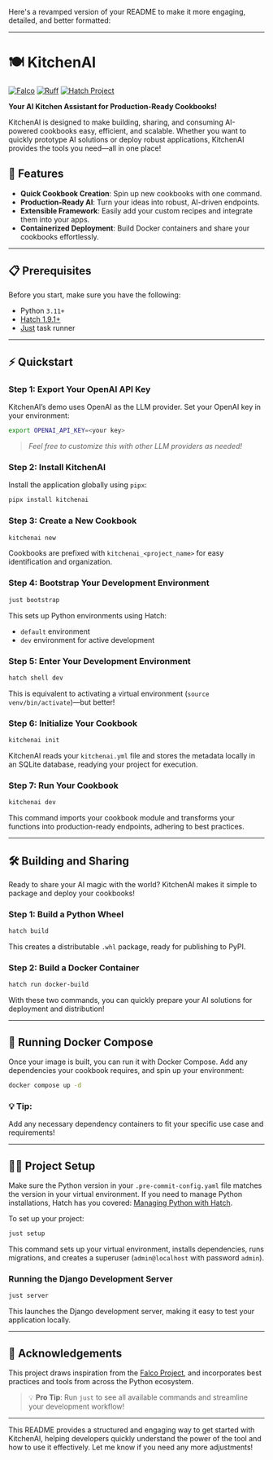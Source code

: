 Here's a revamped version of your README to make it more engaging, detailed, and better formatted:

---

# 🍽️ KitchenAI

[![Falco](https://img.shields.io/badge/built%20with-falco-success)](https://github.com/Tobi-De/falco)
[![Ruff](https://img.shields.io/endpoint?url=https://raw.githubusercontent.com/astral-sh/ruff/main/assets/badge/v2.json)](https://github.com/astral-sh/ruff)
[![Hatch Project](https://img.shields.io/badge/%F0%9F%A5%9A-Hatch-4051b5.svg)](https://github.com/pypa/hatch)

**Your AI Kitchen Assistant for Production-Ready Cookbooks!**

KitchenAI is designed to make building, sharing, and consuming AI-powered cookbooks easy, efficient, and scalable. Whether you want to quickly prototype AI solutions or deploy robust applications, KitchenAI provides the tools you need—all in one place!

## 🚀 Features
- **Quick Cookbook Creation**: Spin up new cookbooks with one command.
- **Production-Ready AI**: Turn your ideas into robust, AI-driven endpoints.
- **Extensible Framework**: Easily add your custom recipes and integrate them into your apps.
- **Containerized Deployment**: Build Docker containers and share your cookbooks effortlessly.

---

## 📋 Prerequisites

Before you start, make sure you have the following:

- Python `3.11+`
- [Hatch 1.9.1+](https://hatch.pypa.io/latest/)
- [Just](https://github.com/casey/just) task runner

---

## ⚡ Quickstart

### Step 1: Export Your OpenAI API Key

KitchenAI’s demo uses OpenAI as the LLM provider. Set your OpenAI key in your environment:

```bash
export OPENAI_API_KEY=<your key>
```

> _Feel free to customize this with other LLM providers as needed!_

### Step 2: Install KitchenAI

Install the application globally using `pipx`:

```bash
pipx install kitchenai
```

### Step 3: Create a New Cookbook

```bash
kitchenai new
```

Cookbooks are prefixed with `kitchenai_<project_name>` for easy identification and organization.

### Step 4: Bootstrap Your Development Environment

```bash
just bootstrap
```

This sets up Python environments using Hatch:
- `default` environment
- `dev` environment for active development

### Step 5: Enter Your Development Environment

```bash
hatch shell dev
```

This is equivalent to activating a virtual environment (`source venv/bin/activate`)—but better!

### Step 6: Initialize Your Cookbook

```bash
kitchenai init
```

KitchenAI reads your `kitchenai.yml` file and stores the metadata locally in an SQLite database, readying your project for execution.

### Step 7: Run Your Cookbook

```bash
kitchenai dev
```

This command imports your cookbook module and transforms your functions into production-ready endpoints, adhering to best practices.

---

## 🛠️ Building and Sharing

Ready to share your AI magic with the world? KitchenAI makes it simple to package and deploy your cookbooks!

### Step 1: Build a Python Wheel

```bash
hatch build
```

This creates a distributable `.whl` package, ready for publishing to PyPI.

### Step 2: Build a Docker Container

```bash
hatch run docker-build
```

With these two commands, you can quickly prepare your AI solutions for deployment and distribution!

---

## 🐳 Running Docker Compose

Once your image is built, you can run it with Docker Compose. Add any dependencies your cookbook requires, and spin up your environment:

```bash
docker compose up -d
```

### 💡 Tip:
Add any necessary dependency containers to fit your specific use case and requirements!

---

## 🧑‍🍳 Project Setup

Make sure the Python version in your `.pre-commit-config.yaml` file matches the version in your virtual environment. If you need to manage Python installations, Hatch has you covered: [Managing Python with Hatch](https://hatch.pypa.io/latest/tutorials/python/manage/).

To set up your project:

```bash
just setup
```

This command sets up your virtual environment, installs dependencies, runs migrations, and creates a superuser (`admin@localhost` with password `admin`).

### Running the Django Development Server

```bash
just server
```

This launches the Django development server, making it easy to test your application locally.

---

## 🙏 Acknowledgements

This project draws inspiration from the [Falco Project](https://github.com/Tobi-De/falco), and incorporates best practices and tools from across the Python ecosystem.

> 💡 **Pro Tip**: Run `just` to see all available commands and streamline your development workflow!

---

This README provides a structured and engaging way to get started with KitchenAI, helping developers quickly understand the power of the tool and how to use it effectively. Let me know if you need any more adjustments!